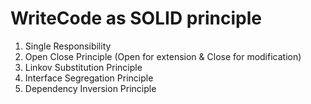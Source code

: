 # WriteCode as SOLID principle

1. Single Responsibility
2. Open Close Principle (Open for extension & Close for modification)
3. Linkov Substitution Principle
4. Interface Segregation Principle
5. Dependency Inversion Principle
